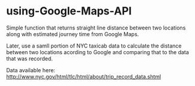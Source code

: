 # using-Google-Maps-API
Simple function that returns straight line distance between two locations along with estimated journey time from Google Maps.

Later, use a samll portion of NYC taxicab data to calculate the distance between two locations acording to Google and comparing that to the data that was recorded.

Data available here: http://www.nyc.gov/html/tlc/html/about/trip_record_data.shtml
